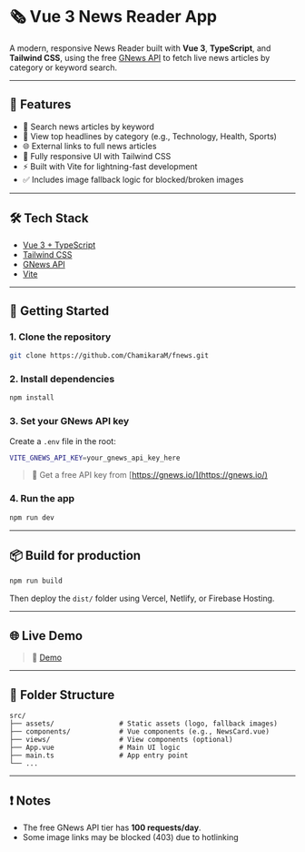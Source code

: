 # 🗞️ Vue 3 News Reader App

A modern, responsive News Reader built with **Vue 3**, **TypeScript**, and **Tailwind CSS**, using the free [GNews API](https://gnews.io/) to fetch live news articles by category or keyword search.

---

## 🚀 Features

- 🔎 Search news articles by keyword
- 📰 View top headlines by category (e.g., Technology, Health, Sports)
- 🌐 External links to full news articles
- 🎨 Fully responsive UI with Tailwind CSS
- ⚡ Built with Vite for lightning-fast development
- ✅ Includes image fallback logic for blocked/broken images

---

## 🛠️ Tech Stack

- [Vue 3 + TypeScript](https://vuejs.org/)
- [Tailwind CSS](https://tailwindcss.com/)
- [GNews API](https://gnews.io/)
- [Vite](https://vitejs.dev/)

---

## 🔧 Getting Started

### 1. Clone the repository

```bash
git clone https://github.com/ChamikaraM/fnews.git
```

### 2. Install dependencies

```bash
npm install
```

### 3. Set your GNews API key

Create a `.env` file in the root:

```bash
VITE_GNEWS_API_KEY=your_gnews_api_key_here
```

> 🔐 Get a free API key from [https://gnews.io/](https://gnews.io/)

### 4. Run the app

```bash
npm run dev
```

---

## 📦 Build for production

```bash
npm run build
```

Then deploy the `dist/` folder using Vercel, Netlify, or Firebase Hosting.

---

## 🌐 Live Demo

> 🔗 [Demo](https://fnewsreader.netlify.app/)

---

## 📁 Folder Structure

```
src/
├── assets/                # Static assets (logo, fallback images)
├── components/            # Vue components (e.g., NewsCard.vue)
├── views/                 # View components (optional)
├── App.vue                # Main UI logic
├── main.ts                # App entry point
└── ...
```

---

## ❗ Notes

- The free GNews API tier has **100 requests/day**.
- Some image links may be blocked (403) due to hotlinking
